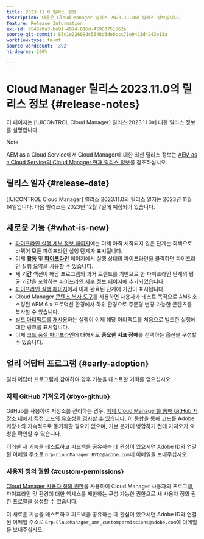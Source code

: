 ```yaml
---
title: 2023.11.0 릴리스 정보
description: 다음은 Cloud Manager 릴리스 2023.11.0의 릴리스 정보입니다.
feature: Release Information
exl-id: b542a0a3-be91-4974-816d-45983751562e
source-git-commit: 85c1e22609dc5646d3de0ccc71e9423d4243e13a
workflow-type: tm+mt
source-wordcount: '392'
ht-degree: 100%

---
```


# Cloud Manager 릴리스 2023.11.0의 릴리스 정보 {#release-notes}

이 페이지는 [!UICONTROL Cloud Manager] 릴리스 2023.11.0에 대한 릴리스 정보를 설명합니다.

>[!NOTE]
>
>AEM as a Cloud Service에서 Cloud Manager에 대한 최신 릴리스 정보는 [AEM as a Cloud Service의 Cloud Manager 현재 릴리스 정보](https://experienceleague.adobe.com/docs/experience-manager-cloud-service/content/implementing/using-cloud-manager/release-notes-cloud-manager/release-notes-cm-current.html)를 참조하십시오.

## 릴리스 일자 {#release-date}

[!UICONTROL Cloud Manager] 릴리스 2023.11.0의 릴리스 일자는 2023년 11월 14일입니다. 다음 릴리스는 2023년 12월 7일에 예정되어 있습니다.

## 새로운 기능 {#what-is-new}

* [파이프라인 실행 세부 정보 페이지](/help/using/managing-pipelines.md#view-details)에는 이제 아직 시작되지 않은 단계는 회색으로 바뀌어 모든 파이프라인 실행 단계가 표시됩니다.
* 이제 **[활동](/help/using/managing-pipelines.md#activity)** 및 **[파이프라인](/help/using/managing-pipelines.md#pipelines)** 페이지에서 실행 상태의 파이프라인을 클릭하면 파이프라인 실행 요약을 사용할 수 있습니다.
* 새 **기간** 섹션이 해당 프로그램의 과거 트렌드를 기반으로 한 파이프라인 단계의 평균 기간을 포함하는 [파이프라인 세부 정보 페이지](/help/using/managing-pipelines.md#view-details)에 추가되었습니다.
* [파이프라인 실행 페이지](/help/using/managing-pipelines.md#activity-window)에서 이제 완료된 단계에 기간이 표시됩니다.
* Cloud Manager [콘텐츠 복사 도구](/help/using/content-copy.md)를 사용하면 사용자가 테스트 목적으로 AMS 호스팅된 AEM 6.x 프로덕션 환경에서 하위 환경으로 주문형 변경 가능한 콘텐츠를 복사할 수 있습니다.
* [빌드 아티팩트를 재사용](/help/getting-started/project-setup.md#build-artifact-reuse)하는 실행이 이제 해당 아티팩트를 처음으로 빌드한 실행에 대한 링크를 표시합니다.
* 이제 [코드 품질 파이프라인](/help/using/non-production-pipelines.md)에 대해서도 **중요한 지표 장애**&#x200B;를 선택하는 옵션을 구성할 수 있습니다.

## 얼리 어답터 프로그램 {#early-adoption}

얼리 어답터 프로그램에 참여하여 향후 기능을 테스트할 기회를 얻으십시오.

### 자체 GitHub 가져오기 {#byo-github}

GitHub를 사용하여 저장소를 관리하는 경우, [이제 Cloud Manager를 통해 GitHub 저장소 내에서 직접 코드의 유효성을 검사할 수 있습니다.](/help/managing-code/private-repositories.md) 이 통합을 통해 코드를 Adobe 저장소와 지속적으로 동기화할 필요가 없으며, 기본 분기에 병합하기 전에 가져오기 요청을 확인할 수 있습니다.

이러한 새 기능을 테스트하고 피드백을 공유하는 데 관심이 있으시면 Adobe ID와 연결된 이메일 주소로 `Grp-CloudManager_BYOG@adobe.com`에 이메일을 보내주십시오.

### 사용자 정의 권한 {#custom-permissions}

[Cloud Manager 사용자 정의 권한](/help/using/custom-permissions.md)을 사용하여 Cloud Manager 사용자의 프로그램, 파이프라인 및 환경에 대한 액세스를 제한하는 구성 가능한 권한으로 새 사용자 정의 권한 프로필을 생성할 수 있습니다.

이 새로운 기능을 테스트하고 피드백을 공유하는 데 관심이 있으시면 Adobe ID와 연결된 이메일 주소로 `Grp-CloudManager_ams_custompermissions@adobe.com`에 이메일을 보내주십시오.
